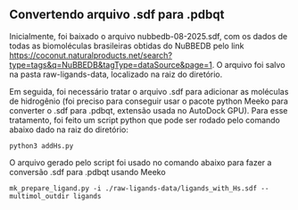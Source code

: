 ## Convertendo arquivo .sdf para .pdbqt

Inicialmente, foi baixado o arquivo nubbedb-08-2025.sdf, com os dados de todas as biomoléculas brasileiras obtidas do NuBBEDB pelo link https://coconut.naturalproducts.net/search?type=tags&q=NuBBEDB&tagType=dataSource&page=1. O arquivo foi salvo na pasta raw-ligands-data, localizado na raiz do diretório.

Em seguida, foi necessário tratar o arquivo .sdf para adicionar as moléculas de hidrogênio (foi preciso para conseguir usar o pacote python Meeko para converter o .sdf para .pdbqt, extensão usada no AutoDock GPU). Para esse tratamento, foi feito um script python que pode ser rodado pelo comando abaixo dado na raiz do diretório:

```
python3 addHs.py 
```

O arquivo gerado pelo script foi usado no comando abaixo para fazer a conversão .sdf para .pdbqt usando Meeko

```
mk_prepare_ligand.py -i ./raw-ligands-data/ligands_with_Hs.sdf --multimol_outdir ligands
```
